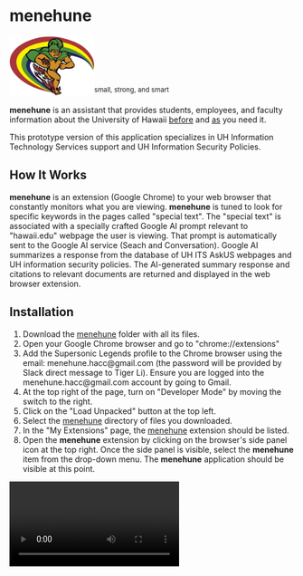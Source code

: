 <h1>menehune</h1>
<img src="https://github.com/HACC2023/Supersonic-Legends/blob/main/uhmenehune-transparent.png" style="width:150;"/><sup>small, strong, and smart</sup>
<p><b>menehune</b> is an assistant that provides students, employees, and faculty information about the University of Hawaii <u>before</u> and <u>as</u> you need it.</p>
<p>This prototype version of this application specializes in UH Information Technology Services support and UH Information Security Policies.</p>
<h2>How It Works</h2>
<p><b>menehune</b> is an extension (Google Chrome) to your web browser that constantly monitors what you are viewing.  <b>menehune</b> is tuned to look for specific keywords in the pages called "special text".  The "special text" is associated with a specially crafted Google AI prompt relevant to "hawaii.edu" webpage the user is viewing.  That prompt is automatically sent to the Google AI service (Seach and Conversation).  Google AI summarizes a response from the database of UH ITS AskUS webpages and UH information security policies.  The AI-generated summary response and citations to relevant documents are returned and displayed in the web browser extension.</p>
<h2>Installation</h2>
<ol>
  <li>Download the <u>menehune</u> folder with all its files.</li>
  <li>Open your Google Chrome browser and go to "chrome://extensions"</li>
  <li>Add the Supersonic Legends profile to the Chrome browser using the email: menehune.hacc@gmail.com (the password will be provided by Slack direct message to Tiger Li).  Ensure you are logged into the menehune.hacc@gmail.com account by going to Gmail.</li>
  <li>At the top right of the page, turn on "Developer Mode" by moving the switch to the right.</li>
  <li>Click on the "Load Unpacked" button at the top left.</li>
  <li>Select the <u>menehune</u> directory of files you downloaded.</li>
  <li>In the "My Extensions" page, the <u>menehune</u> extension should be listed.</li>
  <li>Open the <b>menehune</b> extension by clicking on the browser's side panel icon at the top right.  Once the side panel is visible, select the <b>menehune</b> item from the drop-down menu.  The <b>menehune</b> application should be visible at this point.</li>  
</ol>
<video controls="true" allowfullscreen="true">
  <source src="https://raw.githubusercontent.com/my-username/my-repository/main/my-video.mp4" type="video/mp4">
</video>
